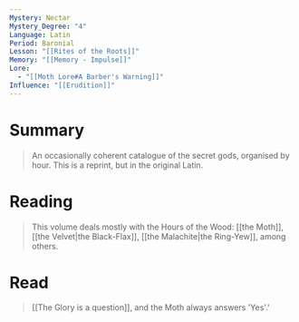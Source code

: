 ```yaml
---
Mystery: Nectar
Mystery_Degree: "4"
Language: Latin
Period: Baronial
Lesson: "[[Rites of the Roots]]"
Memory: "[[Memory - Impulse]]"
Lore:
  - "[[Moth Lore#A Barber's Warning]]"
Influence: "[[Erudition]]"
---
```

# Summary
> An occasionally coherent catalogue of the secret gods, organised by hour. This is a reprint, but in the original Latin.
# Reading
> This volume deals mostly with the Hours of the Wood: [[the Moth]], [[the Velvet|the Black-Flax]], [[the Malachite|the Ring-Yew]], among others.
# Read
>[[The Glory is a question]], and the Moth always answers 'Yes'.'
